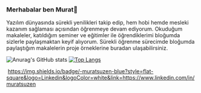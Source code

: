 ### Merhabalar ben Murat👋

Yazılım dünyasında sürekli yenilikleri takip edip, hem hobi hemde mesleki kazanım sağlaması açısından öğrenmeye devam ediyorum. Okuduğum makaleler, katıldığım seminer ve eğitimler ile öğrendiklerimi bloğumda sizlerle paylaşmaktan keyif alıyorum. Sürekli öğrenme sürecimde bloğumda paylaştığım makalelerin proje örneklerine buradan ulaşabilirsiniz.
<!--
**muratsuzen/muratsuzen** is a ✨ _special_ ✨ repository because its `README.md` (this file) appears on your GitHub profile.

Here are some ideas to get you started:

- 🔭 I’m currently working on ...
- 🌱 I’m currently learning ...
- 👯 I’m looking to collaborate on ...
- 🤔 I’m looking for help with ...
- 💬 Ask me about ...
- 📫 How to reach me: ...
- 😄 Pronouns: ...
- ⚡ Fun fact: ...
-->
![Anurag's GitHub stats](https://github-readme-stats.vercel.app/api?username=muratsuzen&show_icons=true&theme=radical)
[![Top Langs](https://github-readme-stats.vercel.app/api/top-langs/?username=muratsuzen&layout=compact)](https://github.com/anuraghazra/github-readme-stats)

<a href="https://msuzen.blogspot.com/" rel="nofollow"><img src="https://img.shields.io/badge/blog-msuzen.blogspot-blue" alt="" data-canonical-src="https://img.shields.io/badge/blog-msuzen.blogspot-blue" style="max-width: 100%;"></a>
https://img.shields.io/badge/-muratsuzen-blue?style=flat-square&logo=Linkedin&logoColor=white&link=https://www.linkedin.com/in/muratsuzen

